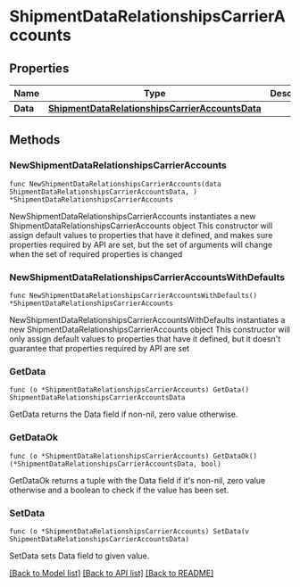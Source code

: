 # ShipmentDataRelationshipsCarrierAccounts

## Properties

Name | Type | Description | Notes
------------ | ------------- | ------------- | -------------
**Data** | [**ShipmentDataRelationshipsCarrierAccountsData**](ShipmentDataRelationshipsCarrierAccountsData.md) |  | 

## Methods

### NewShipmentDataRelationshipsCarrierAccounts

`func NewShipmentDataRelationshipsCarrierAccounts(data ShipmentDataRelationshipsCarrierAccountsData, ) *ShipmentDataRelationshipsCarrierAccounts`

NewShipmentDataRelationshipsCarrierAccounts instantiates a new ShipmentDataRelationshipsCarrierAccounts object
This constructor will assign default values to properties that have it defined,
and makes sure properties required by API are set, but the set of arguments
will change when the set of required properties is changed

### NewShipmentDataRelationshipsCarrierAccountsWithDefaults

`func NewShipmentDataRelationshipsCarrierAccountsWithDefaults() *ShipmentDataRelationshipsCarrierAccounts`

NewShipmentDataRelationshipsCarrierAccountsWithDefaults instantiates a new ShipmentDataRelationshipsCarrierAccounts object
This constructor will only assign default values to properties that have it defined,
but it doesn't guarantee that properties required by API are set

### GetData

`func (o *ShipmentDataRelationshipsCarrierAccounts) GetData() ShipmentDataRelationshipsCarrierAccountsData`

GetData returns the Data field if non-nil, zero value otherwise.

### GetDataOk

`func (o *ShipmentDataRelationshipsCarrierAccounts) GetDataOk() (*ShipmentDataRelationshipsCarrierAccountsData, bool)`

GetDataOk returns a tuple with the Data field if it's non-nil, zero value otherwise
and a boolean to check if the value has been set.

### SetData

`func (o *ShipmentDataRelationshipsCarrierAccounts) SetData(v ShipmentDataRelationshipsCarrierAccountsData)`

SetData sets Data field to given value.



[[Back to Model list]](../README.md#documentation-for-models) [[Back to API list]](../README.md#documentation-for-api-endpoints) [[Back to README]](../README.md)


